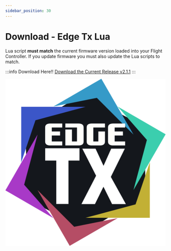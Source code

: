 ```yaml
---
sidebar_position: 30
---
```


# Download - Edge Tx Lua

Lua script **must match** the current firmware version loaded into your Flight Controller. If you update firmware you must also update the Lua scripts to match.

:::info Download Here!!
[Download the Current Release v2.1.1](https://github.com/rotorflight/rotorflight-lua-scripts/releases/tag/release%2F2.1.1)
:::

![Edge Tx](../setup/img/edgetx-logo.png)


